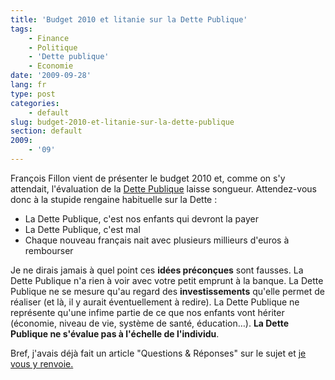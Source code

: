 ```yaml
---
title: 'Budget 2010 et litanie sur la Dette Publique'
tags:
    - Finance
    - Politique
    - 'Dette publique'
    - Economie
date: '2009-09-28'
lang: fr
type: post
categories:
    - default
slug: budget-2010-et-litanie-sur-la-dette-publique
section: default
2009:
    - '09'
---
```


François Fillon vient de présenter le budget 2010 et, comme on s'y attendait, l'évaluation de la [Dette Publique](/2009/01/dette-publique/) laisse songueur. Attendez-vous donc à la stupide rengaine habituelle sur la Dette&nbsp;:

*   La Dette Publique, c'est nos enfants qui devront la payer
*   La Dette Publique, c'est mal
*   Chaque nouveau français nait avec plusieurs millieurs d'euros à rembourser

Je ne dirais jamais à quel point ces **idées préconçues** sont fausses. La Dette Publique n'a rien à voir avec votre petit emprunt à la banque. La Dette Publique ne se mesure qu'au regard des **investissements** qu'elle permet de réaliser (et là, il y aurait éventuellement à redire). La Dette Publique ne représente qu'une infime partie de ce que nos enfants vont hériter (économie, niveau de vie, système de santé, éducation…). **La Dette Publique ne s'évalue pas à l'échelle de l'individu**.

Bref, j'avais déjà fait un article "Questions &amp; Réponses" sur le sujet et [je vous y renvoie.](/2009/01/dette-publique/)